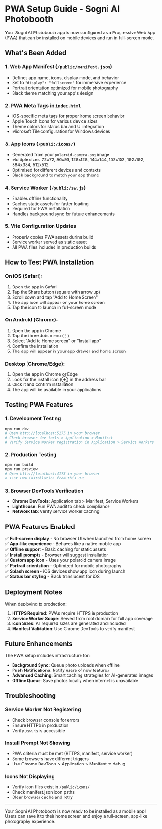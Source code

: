 # PWA Setup Guide - Sogni AI Photobooth

Your Sogni AI Photobooth app is now configured as a Progressive Web App (PWA) that can be installed on mobile devices and run in full-screen mode.

## What's Been Added

### 1. Web App Manifest (`/public/manifest.json`)
- Defines app name, icons, display mode, and behavior
- Set to `"display": "fullscreen"` for immersive experience
- Portrait orientation optimized for mobile photography
- Black theme matching your app's design

### 2. PWA Meta Tags in `index.html`
- iOS-specific meta tags for proper home screen behavior
- Apple Touch Icons for various device sizes
- Theme colors for status bar and UI integration
- Microsoft Tile configuration for Windows devices

### 3. App Icons (`/public/icons/`)
- Generated from your `polaroid-camera.png` image
- Multiple sizes: 72x72, 96x96, 128x128, 144x144, 152x152, 192x192, 384x384, 512x512
- Optimized for different devices and contexts
- Black background to match your app theme

### 4. Service Worker (`/public/sw.js`)
- Enables offline functionality
- Caches static assets for faster loading
- Required for PWA installation
- Handles background sync for future enhancements

### 5. Vite Configuration Updates
- Properly copies PWA assets during build
- Service worker served as static asset
- All PWA files included in production builds

## How to Test PWA Installation

### On iOS (Safari):
1. Open the app in Safari
2. Tap the Share button (square with arrow up)
3. Scroll down and tap "Add to Home Screen"
4. The app icon will appear on your home screen
5. Tap the icon to launch in full-screen mode

### On Android (Chrome):
1. Open the app in Chrome
2. Tap the three dots menu (⋮)
3. Select "Add to Home screen" or "Install app"
4. Confirm the installation
5. The app will appear in your app drawer and home screen

### Desktop (Chrome/Edge):
1. Open the app in Chrome or Edge
2. Look for the install icon (⊕) in the address bar
3. Click it and confirm installation
4. The app will be available in your applications

## Testing PWA Features

### 1. Development Testing
```bash
npm run dev
# Open http://localhost:5175 in your browser
# Check browser dev tools > Application > Manifest
# Verify Service Worker registration in Application > Service Workers
```

### 2. Production Testing
```bash
npm run build
npm run preview
# Open http://localhost:4173 in your browser
# Test PWA installation from this URL
```

### 3. Browser DevTools Verification
- **Chrome DevTools**: Application tab > Manifest, Service Workers
- **Lighthouse**: Run PWA audit to check compliance
- **Network tab**: Verify service worker caching

## PWA Features Enabled

✅ **Full-screen display** - No browser UI when launched from home screen  
✅ **App-like experience** - Behaves like a native mobile app  
✅ **Offline support** - Basic caching for static assets  
✅ **Install prompts** - Browser will suggest installation  
✅ **Custom app icon** - Uses your polaroid camera image  
✅ **Portrait orientation** - Optimized for mobile photography  
✅ **Splash screen** - iOS devices show app icon during launch  
✅ **Status bar styling** - Black translucent for iOS  

## Deployment Notes

When deploying to production:

1. **HTTPS Required**: PWAs require HTTPS in production
2. **Service Worker Scope**: Served from root domain for full app coverage
3. **Icon Sizes**: All required sizes are generated and included
4. **Manifest Validation**: Use Chrome DevTools to verify manifest

## Future Enhancements

The PWA setup includes infrastructure for:
- **Background Sync**: Queue photo uploads when offline
- **Push Notifications**: Notify users of new features
- **Advanced Caching**: Smart caching strategies for AI-generated images
- **Offline Queue**: Save photos locally when internet is unavailable

## Troubleshooting

### Service Worker Not Registering
- Check browser console for errors
- Ensure HTTPS in production
- Verify `/sw.js` is accessible

### Install Prompt Not Showing
- PWA criteria must be met (HTTPS, manifest, service worker)
- Some browsers have different triggers
- Use Chrome DevTools > Application > Manifest to debug

### Icons Not Displaying
- Verify icon files exist in `/public/icons/`
- Check manifest.json icon paths
- Clear browser cache and retry

---

Your Sogni AI Photobooth is now ready to be installed as a mobile app! Users can save it to their home screen and enjoy a full-screen, app-like photography experience.

